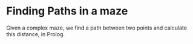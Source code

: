# Finding Paths in a maze
Given a complex maze, we find a path between two points and calculate this distance, in Prolog.


